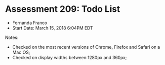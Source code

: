 # Assessment 209: Todo List #

* Fernanda Franco
* Start Date: March 15, 2018 6:04PM EDT

Notes:

- Checked on the most recent versions of Chrome, Firefox and Safari on a Mac OS;
- Checked on display widths between 1280px and 360px;
